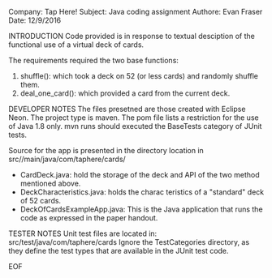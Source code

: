 Company: Tap Here!
Subject: Java coding assignment
Authore: Evan Fraser
Date: 12/9/2016

INTRODUCTION
Code provided is in response to textual desciption of the functional use of a virtual deck of cards.

The requirements required the two base functions:
1. shuffle(): which took a deck on 52 (or less cards) and randomly shuffle them.
2. deal_one_card(): which provided a card from the current deck.

DEVELOPER NOTES
The files presetned are those created with Eclipse Neon.  The project type is maven.  The pom file lists a restriction for the use of Java 1.8 only.  mvn runs should executed the BaseTests category of JUnit tests.

Source for the app is presented in the directory location in src//main/java/com/taphere/cards/
* CardDeck.java: hold the storage of the deck and API of the two method mentioned above.
* DeckCharacteristics.java: holds the charac teristics of a "standard" deck of 52 cards.  
* DeckOfCardsExampleApp.java: This is the Java application that runs the code as expressed in the paper handout.

TESTER NOTES
Unit test files are located in: 
src/test/java/com/taphere/cards
Ignore the TestCategories directory, as they define the test types that are available in the JUnit test code.

EOF
